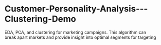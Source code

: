 # Customer-Personality-Analysis---Clustering-Demo
EDA, PCA, and clustering for marketing campaigns. This algorithm can break apart markets and provide insight into optimal segments for targeting
